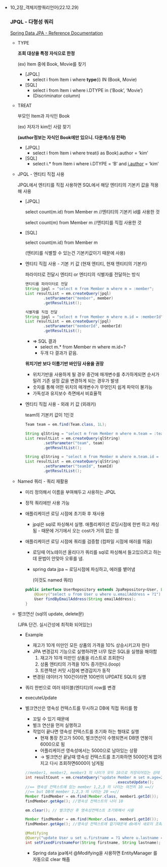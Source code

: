 - 10_2장_객체지향쿼리언어(22.12.29)
    
    ### JPQL - 다형성 쿼리
    
    [Spring Data JPA - Reference Documentation](https://docs.spring.io/spring-data/jpa/docs/current/reference/html/)
    
    - TYPE
        
        **조회 대상을 특정 자식으로 한정** 
        
        (ex) Item 중에 Book, Movie를 찾기
        
        - [JPQL]
            - select i from Item i where **type**(i) IN (Book, Movie)
        - [SQL]
            - select i from Item i where i.DTYPE in (’Book’, ‘Movie’)
            - (Discriminator column)
    - TREAT
        
        부모인 Item과 자식인 Book
        
        (ex) 저자가 kim인 사람 찾기
        
        **(author정보는 자식인 Book에만 있으니. 다운캐스팅 전략)**
        
        - [JPQL]
            - select i from Item i where treat(i as Book).author = ‘kim’
        - [SQL]
            - select i.* from Item i where i.DTYPE = ‘B’ and [i.author](http://i.author) = ‘kim’
    - JPQL - 엔티티 직접 사용
        
        JPQL에서 엔티티를 직접 사용하면 SQL에서 해당 엔티티의 기본키 값을 적용해 사용
        
        - [JPQL]
            
            select count(m.id) from Member m      //엔티티의 기본키 id를 사용한 것
            
            select count(m) from Member m      //엔티티를 직접 사용한 것
            
        - [SQL]
            
            select count(m.id) from Member m
            
            (엔티티를 식별할 수 있는건 기본키값이기 때문에 사용)
            
        - 엔티티 직접 사용 - 기본 키 값 (현재 엔티티, 현재 엔티티의 기본키)
            
            파라미터로 전달시 엔티티 or 엔티티의 식별자를 전달하는 방식
            
            ```java
            엔티티를 파라미터로 전달
            String jpql = "select m from Member m where m = :member";
            List resultList = em.createQuery(jpql)
            		.setParameter("member", member)
            		.getResultList();
            ```
            
            ```java
            식별자를 직접 전달
            String jpql = "select m from Member m where m.id = :memberId";
            List resultList = em.createQuery(jpql)
            		.setParameter("memberId", memberId)
            		.getResultList();
            ```
            
            - ⇒ SQL 결과
                - select m.* from Member m where m.id=?
                - 두개 다 결과가 같음.
            
            **위치기반 보다 이름기반 바인딩 사용을 권장**
            
            - 위치기반을 사용하게 될 경우 중간에 매개변수를 추가하게되면 순서가 밀려 기존 설정 값을 변경하게 되는 경우가 발생
            - 숫자를 통해 어떤 위치의 매개변수가 무엇인지 쉽게 파악이 불가능
            - 가독성과 유지보수 측면에서 비효율적
        - 엔티티 직접 사용 - 외래 키 값 (외래키)
            
            team의 기본키 값이 1인것
            
            ```java
            Team team = em.find(Team.class, 1L);
            
            String qlString = "select m from Member m where m.team = :team";
            List resultList = em.createQuery(qlString)
            		.setParameter("team", team)
            		.getResultList();
            ```
            
            ```java
            String qlString = "select m from Member m where m.team.id = :teamId";
            List resultList = em.createQuery(qlString)
            		.setParameter("teamId", teamId)
            		.getResultList();
            ```
            
    - Named 쿼리 - 쿼리 재활용
        - 미리 정의해서 이름을 부여해두고 사용하는 JPQL
        - 정적 쿼리에만 사용 가능
        - 애플리케이션 로딩 시점에 초기화 후 재사용
            - jpql은 sql로 파싱해서 실행. 애플리케이션 로딩시점에 한번 하고 캐싱됨 - 때문에 거기에서 오는  cost가 거의 없는 셈
        - 애플리케이션 로딩 시점에 쿼리를 검증함 (컴파일 시점에 에러를 띄움)
            - 로딩때 어노테이션 올리다가 쿼리를 sql로 파싱해서 들고있으려고 하는데 문법이 안맞아 오류를 냄.
            - spring data jpa ~ 로딩시점에 파싱하고, 에러를 뱉어냄
                
                (이것도 named 쿼리)
                
            
            ```java
            public interface UserRepository extends JpaRepository<User, Long>{
                @Query("select u from User u where u.emailAddress = ?1")
                User findByEmailAddress(String emailAddress);
            }
            ```
            
    - 벌크연산 (sql의 update, delete문)
        
        (JPA 단건. 실시간성에 최적화 되어있는)
        
        - Example
            - 재고가 10개 미만인 모든 상품의 가격을 10% 상승시키고자 한다
            - JPA 변경감지 기능으로 실행하려면 너무 많은 SQL을 실행을 해야함
                1. 재고가 10개 미만인 상품을 리스트로 조회한다
                2. 상품 엔티티의 가격을 10% 증가한다.(loop)
                3. 트랜잭션 커밋 시점에 변경감지가 동작
            - 변경된 데이터가 100건이라면 100번의 UPDATE SQL이 실행
        - 쿼리 한번으로 여러 테이블(엔티티)의 row를 변경
        - executeUpdate
        - 벌크연산은 영속성 컨텍스트를 무시하고 DB에 직접 쿼리를 함
            - 꼬일 수 있기 때문에
            - 벌크 연산을 먼저 실행하고
            - 작업이 끝나면 영속성 컨텍스트를 초기화 하는 형태로 실행
                - 현재 통장 잔고가 5000, 벌크연산이 수행되면서 DB엔 연봉이 6000으로 됨
                - 어플리케이션 영속성에서는 5000으로 남아있는 상황
                - → 벌크연산 끝날때 영속성 컨텍스트를 초기화하면 5000인게 없어지고 
                다시 조회하면6000이 남게됨
            
            ```java
            //member1, member2, member3 의 나이가 모두 10으로 저장되어있는 상태
            int resultCount = em.createQuery("update Member m set m.age=20")
            										.executeUpdate();
            //== 영속성 컨텍스트에 있는 member 1,2,3 의 나이는 여전히 10 ==//
            //== but DB에 member 1,2,3 의 나이는 20 ==//
            Member findMember = em.find(Member.class, member1.getId());
            findMember.getAge(); //영속성 컨텍스트의 나이 10
            
            em.clear(); // 벌크연산 후 영속성컨텍스트 초기화해서 사용
            
            Member findMember = em.find(Member.class, member1.getId());
            findMember.getAge(); //영속성 컨텍스트에 없기때문에 db에서 새로이 조회, 나이20
            ```
            
            ```java
            @Modifying
            @Query("update User u set u.firstname = ?1 where u.lastname = ?2")
            int setFixedFirstnameFor(String firstname, String lastname);
            ```
            
            - Spring data jpa에서 @Modifying을 사용하면 EntityManager 를 자동으로 clear 해줌
